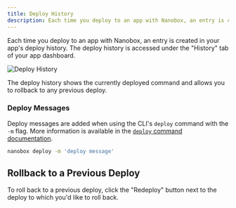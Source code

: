 ```yaml
---
title: Deploy History
description: Each time you deploy to an app with Nanobox, an entry is created in your app's deploy history. You can then rollback to previous deploys.
---
```


Each time you deploy to an app with Nanobox, an entry is created in your app's deploy history. The deploy history is accessed under the "History" tab of your app dashboard.

![Deploy History](/assets/images/deploy-history.png)

The deploy history shows the currently deployed command and allows you to rollback to any previous deploy.

### Deploy Messages
Deploy messages are added when using the CLI's `deploy` command with the `-m` flag. More information is available in the [`deploy` command documentation](/cli/deploy/).

```bash
nanobox deploy -m 'deploy message'
```

## Rollback to a Previous Deploy
To roll back to a previous deploy, click the "Redeploy" button next to the deploy to which you'd like to roll back.
